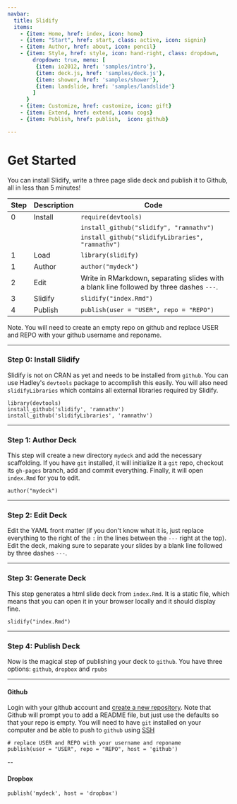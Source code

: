 ```yaml
---
navbar:
  title: Slidify
  items: 
    - {item: Home, href: index, icon: home}
    - {item: "Start", href: start, class: active, icon: signin}
    - {item: Author, href: about, icon: pencil}
    - {item: Style, href: style, icon: hand-right, class: dropdown, 
        dropdown: true, menu: [
         {item: io2012, href: 'samples/intro'},
         {item: deck.js, href: 'samples/deck.js'},
         {item: shower, href: 'samples/shower'},
         {item: landslide, href: 'samples/landslide'}
        ]
      }
    - {item: Customize, href: customize, icon: gift}
    - {item: Extend, href: extend, icon: cogs}
    - {item: Publish, href: publish,  icon: github}

---
```


# Get Started 

You can install Slidify, write a three page slide deck and publish it to Github, all in less than 5 minutes!

Step | Description      | Code
-----|------------------|------------------------------------------------------
0    | Install          | `require(devtools)`
     |                  | `install_github("slidify", "ramnathv")`
     |                  | `install_github("slidifyLibraries", "ramnathv")`
1    | Load             | `library(slidify)`
1    | Author           | `author("mydeck")`
2    | Edit             | Write in RMarkdown, separating slides with a blank line followed by three dashes `---`.
3    | Slidify          | `slidify("index.Rmd")`
4    | Publish          | `publish(user = "USER", repo = "REPO")`

<div class='alert'>
 <p>Note. You will need to create an empty repo on github and replace USER and REPO with your github username and reponame.</p>
</div>

---

### Step 0: Install Slidify ###

Slidify is not on CRAN as yet and needs to be installed from `github`. You can use Hadley's `devtools` package to accomplish this easily. You will also need `slidifyLibraries` which contains all external libraries required by Slidify.

```
library(devtools)
install_github('slidify', 'ramnathv')
install_github('slidifyLibraries', 'ramnathv')
```

---

### Step 1: Author Deck ###

This step will create a new directory `mydeck` and add the necessary scaffolding. If you have `git` installed, it will initialize it a `git` repo, checkout its `gh-pages` branch, add and commit everything. Finally, it will open `index.Rmd` for you to edit.

```
author("mydeck")
```

---

### Step 2: Edit Deck ###

Edit the YAML front matter (if you don't know what it is, just replace everything to the right of the `:` in the lines between the `---` right at the top). Edit the deck, making sure to separate your slides by a blank line followed by three dashes `---`. 

---

### Step 3: Generate Deck ###

This step generates a html slide deck from `index.Rmd`. It is a static file, which means that you can open it in your browser locally and it should display fine.

```
slidify("index.Rmd")
```

---

### Step 4: Publish Deck ###

Now is the magical step of publishing your deck to `github`. You have three options: `github`, `dropbox` and `rpubs`

---

#### Github

Login with your github account and [create a new repository](https://help.github.com/articles/creating-a-new-repository). Note that Github will prompt you to add a README file, but just use the defaults so that your repo is empty. You will need to have `git` installed on your computer and be able to push to `github` using [SSH](https://help.github.com/articles/generating-ssh-keys)

```
# replace USER and REPO with your username and reponame
publish(user = "USER", repo = "REPO", host = 'github')
```

--

#### Dropbox

```
publish('mydeck', host = 'dropbox')
```

<div id="disqus_thread"></div>

